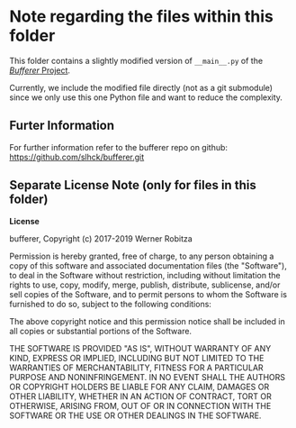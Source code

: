 # Note regarding the files within this folder

This folder contains a slightly modified version of `__main__.py` of the [*Bufferer* Project](https://github.com/slhck/bufferer). 

Currently, we include the modified file directly (not as a git submodule) since we only use this one Python file
and want to reduce the complexity.

## Furter Information
For further information refer to the bufferer repo on github: https://github.com/slhck/bufferer.git

## Separate License Note (only for files in this folder)

**License**

bufferer, Copyright (c) 2017-2019 Werner Robitza

Permission is hereby granted, free of charge, to any person obtaining a copy of this software and associated documentation files (the "Software"), to deal in the Software without restriction, including without limitation the rights to use, copy, modify, merge, publish, distribute, sublicense, and/or sell copies of the Software, and to permit persons to whom the Software is furnished to do so, subject to the following conditions:

The above copyright notice and this permission notice shall be included in all copies or substantial portions of the Software.

THE SOFTWARE IS PROVIDED "AS IS", WITHOUT WARRANTY OF ANY KIND, EXPRESS OR IMPLIED, INCLUDING BUT NOT LIMITED TO THE WARRANTIES OF MERCHANTABILITY, FITNESS FOR A PARTICULAR PURPOSE AND NONINFRINGEMENT. IN NO EVENT SHALL THE AUTHORS OR COPYRIGHT HOLDERS BE LIABLE FOR ANY CLAIM, DAMAGES OR OTHER LIABILITY, WHETHER IN AN ACTION OF CONTRACT, TORT OR OTHERWISE, ARISING FROM, OUT OF OR IN CONNECTION WITH THE SOFTWARE OR THE USE OR OTHER DEALINGS IN THE SOFTWARE.
